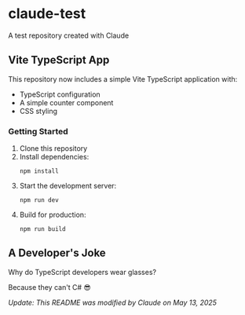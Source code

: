 # claude-test
A test repository created with Claude

## Vite TypeScript App

This repository now includes a simple Vite TypeScript application with:

- TypeScript configuration
- A simple counter component
- CSS styling

### Getting Started

1. Clone this repository
2. Install dependencies:
   ```
   npm install
   ```
3. Start the development server:
   ```
   npm run dev
   ```
4. Build for production:
   ```
   npm run build
   ```

## A Developer's Joke

Why do TypeScript developers wear glasses?

Because they can't C# 😎

*Update: This README was modified by Claude on May 13, 2025*
